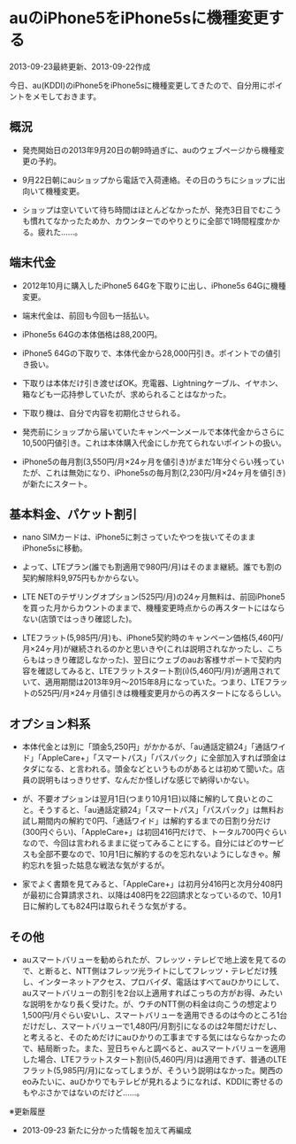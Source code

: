 # auのiPhone5をiPhone5sに機種変更する

2013-09-23最終更新、2013-09-22作成

今日、au(KDDI)のiPhone5をiPhone5sに機種変更してきたので、自分用にポイントをメモしておきます。

## 概況

- 発売開始日の2013年9月20日の朝9時過ぎに、auのウェブページから機種変更の予約。

- 9月22日朝にauショップから電話で入荷連絡。その日のうちにショップに出向いて機種変更。

- ショップは空いていて待ち時間はほとんどなかったが、発売3日目でむこうも慣れてなかったためか、カウンターでのやりとりに全部で1時間程度かかる。疲れた……。

## 端末代金

- 2012年10月に購入したiPhone5 64Gを下取りに出し、iPhone5s 64Gに機種変更。

- 端末代金は、前回も今回も一括払い。

- iPhone5s 64Gの本体価格は88,200円。

- iPhone5 64Gの下取りで、本体代金から28,000円引き。ポイントでの値引き扱い。

- 下取りは本体だけ引き渡せばOK。充電器、Lightningケーブル、イヤホン、箱なども一応持参していたが、求められることはなかった。

- 下取り機は、自分で内容を初期化させられる。

- 発売前にショップから届いていたキャンペーンメールで本体代金からさらに10,500円値引き。これは本体購入代金にしか充てられないポイントの扱い。

- iPhone5の毎月割(3,550円/月×24ヶ月を値引き)がまだ1年分ぐらい残っていたが、これは無効になり、iPhone5sの毎月割(2,230円/月×24ヶ月を値引き)が新たにスタート。

## 基本料金、パケット割引

- nano SIMカードは、iPhone5に刺さっていたやつを抜いてそのままiPhone5sに移動。

- よって、LTEプラン(誰でも割適用で980円/月)はそのまま継続。誰でも割の契約解除料9,975円もかからない。

- LTE NETのテザリングオプション(525円/月)の24ヶ月無料は、前回iPhone5を買った月からカウントのままで、機種変更時点からの再スタートにはならない(店頭ではっきり確認した)。

- LTEフラット(5,985円/月)も、iPhone5契約時のキャンペーン価格(5,460円/月×24ヶ月)が継続されるのかと思いきや(これは説明されなかったし、こちらもはっきり確認しなかった)、翌日にウェブのauお客様サポートで契約内容を確認してみると、LTEフラットスタート割(i)(5,460円/月)が適用されていて、適用期間は2013年9月～2015年8月になっていた。つまり、LTEフラットの525円/月×24ヶ月値引きは機種変更月からの再スタートになるらしい。

## オプション料系

- 本体代金とは別に「頭金5,250円」がかかるが、「au通話定額24」「通話ワイド」「AppleCare+」「スマートパス」「パスパック」に全部加入すれば頭金はタダになる、と言われる。頭金などというものがあるとは初めて聞いた。店員の説明もはっきりせず、なんだか怪しげな感じで納得いかない。

- が、不要オプションは翌月1日(つまり10月1日)以降に解約して良いとのこと。そうすると、「au通話定額24」「スマートパス」「パスパック」は無料お試し期間内の解約で0円、「通話ワイド」は解約するまでの日割り分だけ(300円ぐらい)、「AppleCare+」は初回416円だけで、トータル700円ぐらいなので、今回は言われるままに従ってみることにする。自分にはどのサービスも全部不要なので、10月1日に解約するのを忘れないようにしなきゃ。解約忘れを狙った姑息な戦法な気がするが。

- 家でよく書類を見てみると、「AppleCare+」は初月分416円と次月分408円が最初に合算請求され、以降は408円を22回請求となっているので、10月1日に解約しても824円は取られそうな気がする。

## その他

- auスマートバリューを勧められたが、フレッツ・テレビで地上波を見てるので、と断ると、NTT側はフレッツ光ライトにしてフレッツ・テレビだけ残し、インターネットアクセス、プロバイダ、電話はすべてauひかりにして、auスマートバリューの割引を2台以上適用すればこっちの方がお得、みたいな説明をかなり長く受けた。が、ウチのNTT側の料金は向こうの想定より1,500円/月ぐらい安いし、スマートバリューを適用できるのは今のところ1台だけだし、スマートバリューで1,480円/月割引になるのは2年間だけだし、と考えると、そのためだけにauひかりの工事までする気にはならなかったので、結局断った。また、翌日ちゃんと調べると、auスマートバリューを適用した場合、LTEフラットスタート割(i)(5,460円/月)は適用できず、普通のLTEフラット(5,985円/月)になってしまうが、そういう説明はなかった。関西のeoみたいに、auひかりでもテレビが見れるようになれば、KDDIに寄せるのもやぶさかではないのだけど……。

※更新履歴

- 2013-09-23 新たに分かった情報を加えて再編成
